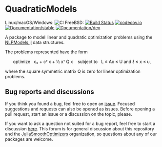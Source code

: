 # QuadraticModels

Linux/macOS/Windows: ![CI](https://github.com/JuliaSmoothOptimizers/QuadraticModels.jl/workflows/CI/badge.svg?branch=main)
FreeBSD: [![Build Status](https://api.cirrus-ci.com/github/JuliaSmoothOptimizers/QuadraticModels.jl.svg)](https://cirrus-ci.com/github/JuliaSmoothOptimizers/QuadraticModels.jl)
[![codecov.io](http://codecov.io/github/JuliaSmoothOptimizers/QuadraticModels.jl/coverage.svg?branch=main)](http://codecov.io/github/JuliaSmoothOptimizers/QuadraticModels.jl?branch=main)
[![Documentation/stable](https://img.shields.io/badge/docs-stable-blue.svg)](https://JuliaSmoothOptimizers.github.io/QuadraticModels.jl/stable)
[![Documentation/dev](https://img.shields.io/badge/docs-dev-blue.svg)](https://JuliaSmoothOptimizers.github.io/QuadraticModels.jl/dev)

A package to model linear and quadratic optimization problems using the [NLPModels.jl](https://github.com/JuliaSmoothOptimizers/NLPModels.jl) data structures.

The problems represented have the form

<p align="center">
optimize &nbsp; c₀ + cᵀ x + ½ xᵀ Q x
&nbsp;&nbsp;
subject to &nbsp; L ≤ Ax ≤ U and ℓ ≤ x ≤ u,
</p>

where the square symmetric matrix Q is zero for linear optimization problems.

## Bug reports and discussions

If you think you found a bug, feel free to open an [issue](https://github.com/JuliaSmoothOptimizers/QuadraticModels.jl/issues).
Focused suggestions and requests can also be opened as issues. Before opening a pull request, start an issue or a discussion on the topic, please.

If you want to ask a question not suited for a bug report, feel free to start a discussion [here](https://github.com/JuliaSmoothOptimizers/Organization/discussions). This forum is for general discussion about this repository and the [JuliaSmoothOptimizers](https://github.com/JuliaSmoothOptimizers) organization, so questions about any of our packages are welcome.
